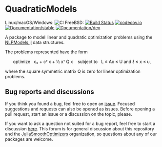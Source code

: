 # QuadraticModels

Linux/macOS/Windows: ![CI](https://github.com/JuliaSmoothOptimizers/QuadraticModels.jl/workflows/CI/badge.svg?branch=main)
FreeBSD: [![Build Status](https://api.cirrus-ci.com/github/JuliaSmoothOptimizers/QuadraticModels.jl.svg)](https://cirrus-ci.com/github/JuliaSmoothOptimizers/QuadraticModels.jl)
[![codecov.io](http://codecov.io/github/JuliaSmoothOptimizers/QuadraticModels.jl/coverage.svg?branch=main)](http://codecov.io/github/JuliaSmoothOptimizers/QuadraticModels.jl?branch=main)
[![Documentation/stable](https://img.shields.io/badge/docs-stable-blue.svg)](https://JuliaSmoothOptimizers.github.io/QuadraticModels.jl/stable)
[![Documentation/dev](https://img.shields.io/badge/docs-dev-blue.svg)](https://JuliaSmoothOptimizers.github.io/QuadraticModels.jl/dev)

A package to model linear and quadratic optimization problems using the [NLPModels.jl](https://github.com/JuliaSmoothOptimizers/NLPModels.jl) data structures.

The problems represented have the form

<p align="center">
optimize &nbsp; c₀ + cᵀ x + ½ xᵀ Q x
&nbsp;&nbsp;
subject to &nbsp; L ≤ Ax ≤ U and ℓ ≤ x ≤ u,
</p>

where the square symmetric matrix Q is zero for linear optimization problems.

## Bug reports and discussions

If you think you found a bug, feel free to open an [issue](https://github.com/JuliaSmoothOptimizers/QuadraticModels.jl/issues).
Focused suggestions and requests can also be opened as issues. Before opening a pull request, start an issue or a discussion on the topic, please.

If you want to ask a question not suited for a bug report, feel free to start a discussion [here](https://github.com/JuliaSmoothOptimizers/Organization/discussions). This forum is for general discussion about this repository and the [JuliaSmoothOptimizers](https://github.com/JuliaSmoothOptimizers) organization, so questions about any of our packages are welcome.
